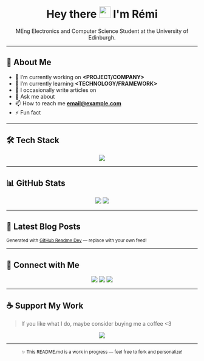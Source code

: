 

<h1 align="center">Hey there <img src="https://raw.githubusercontent.com/aemmadi/aemmadi/master/wave.gif" width="30"> I'm Rémi</h1>

<p align="center"><BOLD KEYWORD e.g., passionate>MEng Electronics and Computer Science Student at the University of Edinburgh.</p>

---

## 🚀 About Me

- 🔭 I’m currently working on **<PROJECT/COMPANY>**
- 🌱 I’m currently learning **<TECHNOLOGY/FRAMEWORK>**
- 📝 I occasionally write articles on [<Blog Name>](<Blog URL>)
- 💬 Ask me about **<TOPICS>**
- 📫 How to reach me **<email@example.com>**
- ⚡ Fun fact **<Fun fact about you>**

---

## 🛠️ Tech Stack
<div align="center">
  <img src="https://skillicons.dev/icons?i=python,typescript,react,nextjs,nodejs,java,go,cpp,aws,gcp,docker,kubernetes,postgresql,mongodb" />
</div>

---

## 📊 GitHub Stats
<div align="center">
  <img src="https://github-readme-stats.vercel.app/api?username=<YOUR_GITHUB_HANDLE>&show_icons=true&theme=transparent&hide_border=true" />
  <img src="https://github-readme-stats.vercel.app/api/top-langs/?username=<YOUR_GITHUB_HANDLE>&layout=compact&theme=transparent&hide_border=true" />
</div>

---

## 📝 Latest Blog Posts
<!-- BLOG-POST-LIST:START -->
<!-- BLOG-POST-LIST:END -->
<sub>Generated with [GitHub Readme Dev](https://github.com/marketplace/actions/blog-post-workflow) &mdash; replace with your own feed!</sub>

---

## 🤝 Connect with Me
<p align="center">
  <a href="https://www.linkedin.com/in/<linkedin-username>/" target="_blank"><img src="https://img.shields.io/badge/LinkedIn-%230077B5.svg?style=for-the-badge&logo=linkedin&logoColor=white"/></a>
  <a href="https://twitter.com/<twitter-handle>" target="_blank"><img src="https://img.shields.io/badge/X-%23181717.svg?style=for-the-badge&logo=x&logoColor=white"/></a>
  <a href="mailto:<email@example.com>"><img src="https://img.shields.io/badge/Email-%23D14836.svg?style=for-the-badge&logo=gmail&logoColor=white"/></a>
</p>

---

## ☕ Support My Work

> If you like what I do, maybe consider buying me a coffee <3

<p align="center">
  <a href="https://www.buymeacoffee.com/<username>" target="_blank"><img src="https://img.shields.io/badge/Buy_Me_A_Coffee-%2346b2e0?style=for-the-badge&logo=buy-me-a-coffee&logoColor=white"/></a>
</p>

---

<p align="center"><sub>✨ This README.md is a work in progress — feel free to fork and personalize!</sub></p>

